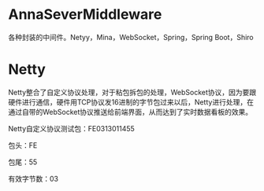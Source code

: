 # AnnaSeverMiddleware
各种封装的中间件。Netyy，Mina，WebSocket，Spring，Spring Boot，Shiro


# Netty

Netty整合了自定义协议处理，对于粘包拆包的处理，WebSocket协议，因为要跟硬件进行通信，硬件用TCP协议发16进制的字节包过来以后，Netty进行处理，在通过自带的WebSocket协议推送给前端界面，从而达到了实时数据看板的效果。

Netty自定义协议测试包：FE0313011455

包头：FE

包尾：55

有效字节数：03

